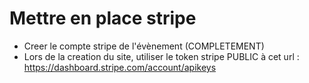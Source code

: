Mettre en place stripe
======================

- Creer le compte stripe de l'évènement (COMPLETEMENT)
- Lors de la creation du site, utiliser le token stripe PUBLIC à cet url : https://dashboard.stripe.com/account/apikeys